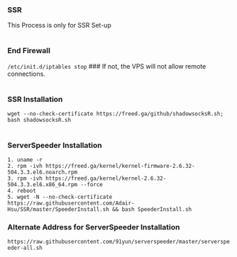 ### SSR
This Process is only for SSR Set-up
#
### End Firewall
`/etc/init.d/iptables stop` ### If not, the VPS will not allow remote connections.
# 
### SSR Installation
`wget --no-check-certificate https://freed.ga/github/shadowsocksR.sh; bash shadowsocksR.sh`
#
### ServerSpeeder Installation
```
1. uname -r
2. rpm -ivh https://freed.ga/kernel/kernel-firmware-2.6.32-504.3.3.el6.noarch.rpm
3. rpm -ivh https://freed.ga/kernel/kernel-2.6.32-504.3.3.el6.x86_64.rpm --force
4. reboot
5. wget -N --no-check-certificate https://raw.githubusercontent.com/Adair-Hsu/SSR/master/SpeederInstall.sh && bash SpeederInstall.sh
```
### Alternate Address for ServerSpeeder Installation
`https://raw.githubusercontent.com/91yun/serverspeeder/master/serverspeeder-all.sh`

